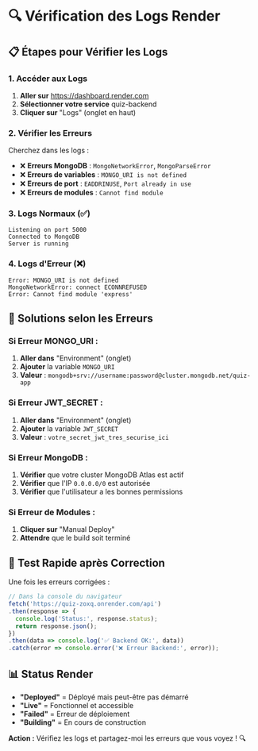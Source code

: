 # 🔍 Vérification des Logs Render

## 📋 **Étapes pour Vérifier les Logs**

### **1. Accéder aux Logs**
1. **Aller sur** https://dashboard.render.com
2. **Sélectionner votre service** quiz-backend
3. **Cliquer sur** "Logs" (onglet en haut)

### **2. Vérifier les Erreurs**
Cherchez dans les logs :
- ❌ **Erreurs MongoDB** : `MongoNetworkError`, `MongoParseError`
- ❌ **Erreurs de variables** : `MONGO_URI is not defined`
- ❌ **Erreurs de port** : `EADDRINUSE`, `Port already in use`
- ❌ **Erreurs de modules** : `Cannot find module`

### **3. Logs Normaux (✅)**
```
Listening on port 5000
Connected to MongoDB
Server is running
```

### **4. Logs d'Erreur (❌)**
```
Error: MONGO_URI is not defined
MongoNetworkError: connect ECONNREFUSED
Error: Cannot find module 'express'
```

## 🚨 **Solutions selon les Erreurs**

### **Si Erreur MONGO_URI :**
1. **Aller dans** "Environment" (onglet)
2. **Ajouter** la variable `MONGO_URI`
3. **Valeur** : `mongodb+srv://username:password@cluster.mongodb.net/quiz-app`

### **Si Erreur JWT_SECRET :**
1. **Aller dans** "Environment" (onglet)
2. **Ajouter** la variable `JWT_SECRET`
3. **Valeur** : `votre_secret_jwt_tres_securise_ici`

### **Si Erreur MongoDB :**
1. **Vérifier** que votre cluster MongoDB Atlas est actif
2. **Vérifier** que l'IP `0.0.0.0/0` est autorisée
3. **Vérifier** que l'utilisateur a les bonnes permissions

### **Si Erreur de Modules :**
1. **Cliquer sur** "Manual Deploy"
2. **Attendre** que le build soit terminé

## 🎯 **Test Rapide après Correction**

Une fois les erreurs corrigées :

```javascript
// Dans la console du navigateur
fetch('https://quiz-zoxq.onrender.com/api')
.then(response => {
  console.log('Status:', response.status);
  return response.json();
})
.then(data => console.log('✅ Backend OK:', data))
.catch(error => console.error('❌ Erreur Backend:', error));
```

## 📊 **Status Render**

- **"Deployed"** = Déployé mais peut-être pas démarré
- **"Live"** = Fonctionnel et accessible
- **"Failed"** = Erreur de déploiement
- **"Building"** = En cours de construction

**Action :** Vérifiez les logs et partagez-moi les erreurs que vous voyez ! 🔍 